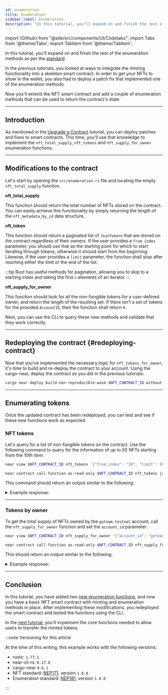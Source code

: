 ```yaml
---
id: enumeration
title: Enumeration
sidebar_label: Enumeration
description: "In this tutorial, you'll expand on and finish the rest of the enumeration methods as per the standard."
---
```

import {Github} from "@site/src/components/UI/Codetabs";
import Tabs from '@theme/Tabs';
import TabItem from '@theme/TabItem';

In this tutorial, you'll expand on and finish the rest of the enumeration methods as per the [standard](https://nomicon.io/Standards/Tokens/NonFungibleToken/Enumeration).

In the previous tutorials, you looked at ways to integrate the minting functionality into a skeleton smart contract. In order to get your NFTs to show in the wallet, you also had to deploy a patch fix that implemented one of the enumeration methods.

Now you'll extend the NFT smart contract and add a couple of enumeration methods that can be used to return the contract's state.

---

## Introduction

As mentioned in the [Upgrade a Contract](2-upgrade.md) tutorial, you can deploy patches and fixes to smart contracts. This time, you'll use that knowledge to implement the `nft_total_supply`, `nft_tokens` and `nft_supply_for_owner` enumeration functions.

---

## Modifications to the contract

Let's start by opening the  `src/enumeration.rs` file and locating the empty `nft_total_supply` function.

**nft_total_supply**

This function should return the total number of NFTs stored on the contract. You can easily achieve this functionality by simply returning the length of the `nft_metadata_by_id` data structure.

<Github language="rust" start="5" end="9" url="https://github.com/near-examples/nft-tutorial/blob/main/nft-contract-basic/src/enumeration.rs" />

**nft_token**

This function should return a paginated list of `JsonTokens` that are stored on the contract regardless of their owners.
If the user provides a `from_index` parameter, you should use that as the starting point for which to start iterating through tokens; otherwise it should start from the beginning. Likewise, if the user provides a `limit` parameter, the function shall stop after reaching either the limit or the end of the list.

:::tip
Rust has useful methods for pagination, allowing you to skip to a starting index and taking the first `n` elements of an iterator.
:::

<Github language="rust" start="11" end="26" url="https://github.com/near-examples/nft-tutorial/blob/main/nft-contract-basic/src/enumeration.rs" />

**nft_supply_for_owner**

This function should look for all the non-fungible tokens for a user-defined owner, and return the length of the resulting set.
If there isn't a set of tokens for the provided `AccountID`, then the function shall return `0`.

<Github language="rust" start="28" end="43" url="https://github.com/near-examples/nft-tutorial/blob/main/nft-contract-basic/src/enumeration.rs" />

Next, you can use the CLI to query these new methods and validate that they work correctly.

---

## Redeploying the contract {#redeploying-contract}

Now that you've implemented the necessary logic for `nft_tokens_for_owner`, it's time to build and re-deploy the contract to your account. Using the cargo-near, deploy the contract as you did in the previous tutorials:

```bash
cargo near deploy build-non-reproducible-wasm $NFT_CONTRACT_ID without-init-call network-config testnet sign-with-keychain send
```

---

## Enumerating tokens

Once the updated contract has been redeployed, you can test and see if these new functions work as expected.

### NFT tokens

Let's query for a list of non-fungible tokens on the contract. Use the following command to query for the information of up to 50 NFTs starting from the 10th item:

<Tabs groupId="cli-tabs">
  <TabItem value="short" label="Short">
  
  ```bash
  near view $NFT_CONTRACT_ID nft_tokens '{"from_index": "10", "limit": 50}' --networkId testnet
  ```
  </TabItem>

  <TabItem value="full" label="Full">
  
  ```bash
  near contract call-function as-read-only $NFT_CONTRACT_ID nft_tokens json-args '{"from_index": "10", "limit": 50}' network-config testnet now
  ```
  </TabItem>
</Tabs>

This command should return an output similar to the following:

<details>
<summary>Example response: </summary>
<p>

```json
[]
```

</p>
</details>

<hr class="subsection" />

### Tokens by owner

To get the total supply of NFTs owned by the `goteam.testnet` account, call the `nft_supply_for_owner` function and set the `account_id` parameter:

<Tabs groupId="cli-tabs">
  <TabItem value="short" label="Short">
  
  ```bash
  near view $NFT_CONTRACT_ID nft_supply_for_owner '{"account_id": "goteam.testnet"}' --networkId testnet
  ```
  </TabItem>

  <TabItem value="full" label="Full">
  
  ```bash
  near contract call-function as-read-only $NFT_CONTRACT_ID nft_supply_for_owner json-args '{"account_id": "goteam.testnet"}' network-config testnet now
  ```
  </TabItem>
</Tabs>

This should return an output similar to the following:

<details>
<summary>Example response: </summary>
<p>

```json
0
```

</p>
</details>

---

## Conclusion

In this tutorial, you have added two [new enumeration functions](/tutorials/nfts/enumeration#modifications-to-the-contract), and now you have a basic NFT smart contract with minting and enumeration methods in place. After implementing these modifications, you redeployed the smart contract and tested the functions using the CLI.

In the [next tutorial](4-core.md), you'll implement the core functions needed to allow users to transfer the minted tokens.

:::note Versioning for this article

At the time of this writing, this example works with the following versions:

- rustc: `1.77.1`
- near-cli-rs: `0.17.0`
- cargo-near `0.6.1`
- NFT standard: [NEP171](https://nomicon.io/Standards/Tokens/NonFungibleToken/Core), version `1.0.0`
- Enumeration standard: [NEP181](https://nomicon.io/Standards/Tokens/NonFungibleToken/Enumeration), version `1.0.0`

:::
